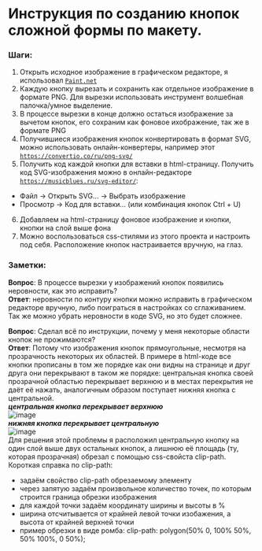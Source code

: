 # Инструкция по созданию кнопок сложной формы по макету.

### Шаги:
1) Открыть исходное изображение в графическом редакторе, я использовал [`Paint.net`](https://paintnet.ru)
2) Каждую кнопку вырезать и сохранить как отдельное изображение в формате PNG. Для вырезки использовать инструмент волшебная палочка/умное выделение.
3) В процессе вырезки в конце должно остаться изображение за вычетом кнопок, его сохраним как фоновое ихображение, так же в формате PNG
4) Получившиеся изображения кнопок конвертировать в формат SVG, можно использовать онлайн-конвертеры, например этот [`https://convertio.co/ru/png-svg/`](https://convertio.co/ru/png-svg/)
5) Получить код каждой кнопки для вставки в html-страницу. Получить код SVG-изображения можно в онлайн-редакторе [`https://musicblues.ru/svg-editor/`](https://musicblues.ru/svg-editor/):
- Файл -> Открыть SVG... -> Выбрать изображение
- Просмотр -> Код для вставки... (или комбинация кнопок Ctrl + U)
6) Добавляем на html-страницу фоновое изображение и кнопки, кнопки на слой выше фона
7) Можно воспользоваться css-стилями из этого проекта и настроить под себя. Расположение кнопок настраивается вручную, на глаз.

### Заметки:<br>
<b>Вопрос</b>: В процессе вырезки у изображений кнопок появились неровности, как это исправить?<br>
<b>Ответ</b>: неровности по контуру кнопки можно исправить в графическом редакторе вручную, либо поиграться в настройках со сглаживанием. Так же можно убрать неровности в коде SVG, но это будет сложнее.

<b>Вопрос</b>: Сделал всё по инструкции, почему у меня некоторые области кнопок не прожимаются?<br>
<b>Ответ</b>: Потому что изображения кнопок прямоугольные, несмотря на прозрачность некоторых их областей. В примере в html-коде все кнопки прописаны в том же порядке как они видны на странице и друг друга они перекрывают в таком же порядке: центральная кнопка своей прозрачной областью перекрывает верхнюю и в местах перекрытия не даёт её нажать, аналогичным образом поступает нижняя кнопка с центральной.<br>
<i><b>центральная кнопка перекрывает верхнюю</b></i><br>
![image](https://user-images.githubusercontent.com/82723137/228171746-648ec177-5150-4534-a17c-0540d6366972.png)<br>
<i><b>нижняя кнопка перекрывает центральную</b></i><br>
![image](https://user-images.githubusercontent.com/82723137/228161373-d6e39ca1-873a-4b67-8888-efc2d461f639.png)<br>
Для решения этой проблемы я расположил центральную кнопку на один слой выше двух остальных кнопок, а лишнюю её площадь (ту, которая прозрачная) обрезал с помощью css-свойста clip-path.<br>
Короткая справка по clip-path:<br>
- задаём свойство clip-path обрезаемому элементу
- через запятую задаём произвольное количество точек, по которым строится граница обрезки изображения
- для каждой точки задаём координату ширины и высоты в %
- ширина отсчитывается от крайней левой точки изобажения, а высота от крайней верхней точки
- пример обрезки в виде ромба: clip-path: polygon(50% 0, 100% 50%, 50% 100%, 0 50%);

